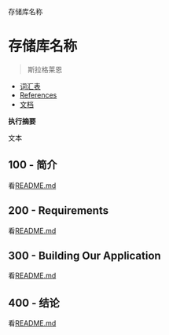存储库名称

# 存储库名称

> 斯拉格莱恩

-   [词汇表](./GLOSSARY.md)
-   [References](./REFERENCES.md)
-   [文档](./DOCUMENTATION.md)

**执行摘要**

文本

## 100 - 简介

看[README.md](./100/README.md)

## 200 - Requirements

看[README.md](./200/README.md)

## 300 - Building Our Application

看[README.md](./300/README.md)

## 400 - 结论

看[README.md](./400/README.md)
